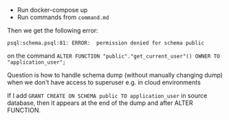 * Run docker-compose up
* Run commands from `command.md`

Then we get the following error:

```
psql:schema.psql:81: ERROR:  permission denied for schema public
```

on the command `ALTER FUNCTION "public"."get_current_user"() OWNER TO "application_user";`

Question is how to handle schema dump (without manually changing dump) when we don't have access to superuser e.g. in cloud environments

If I add `GRANT CREATE ON SCHEMA public TO application_user` in source database, then it appears at the end of the dump and after ALTER FUNCTION.
